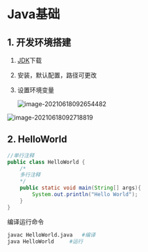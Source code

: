 # Java基础

## 1.  开发环境搭建

1. [JDK](https://www.oracle.com/cn/java/technologies/javase-downloads.html)下载

2. 安装，默认配置，路径可更改

3. 设置环境变量

   ![image-20210618092654482](https://kinvy-images.oss-cn-beijing.aliyuncs.com/Images/20210618092701.png)

![image-20210618092718819](https://kinvy-images.oss-cn-beijing.aliyuncs.com/Images/20210618092718.png)



## 2. HelloWorld

```java
//单行注释
public class HelloWorld {
    /*
    多行注释
    */
    public static void main(String[] args){
        System.out.println("Hello World");
    }
}
```



编译运行命令

```bash
javac HelloWorld.java	#编译
java HelloWorld		#运行

```

